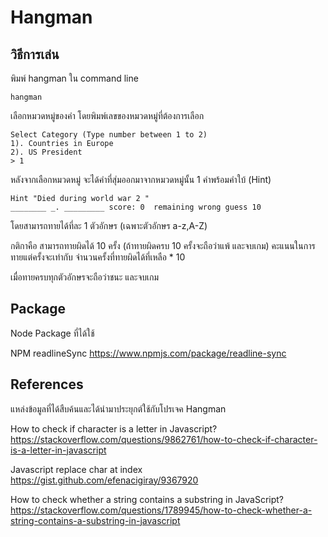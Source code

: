# Hangman

## วิธีการเล่น

พิมพ์ hangman ใน command line

```
hangman
```

เลือกหมวดหมู่ของคำ โดยพิมพ์เลขของหมวดหมู่ที่ต้องการเลือก

```
Select Category (Type number between 1 to 2)
1). Countries in Europe
2). US President
> 1
```

หลังจากเลือกหมวดหมู่ จะได้คำที่สุ่มออกมาจากหมวดหมู่นั้น 1 คำพร้อมคำใบ้ (Hint)

```
Hint "Died during world war 2 "
________ _. _________ score: 0  remaining wrong guess 10
```

โดยสามารถทายได้ที่ละ 1 ตัวอักษร (เฉพาะตัวอักษร a-z,A-Z)

กติกาคือ สามารถทายผิดได้ 10 ครั้ง (ถ้าทายผิดครบ 10 ครั้งจะถือว่าแพ้ และจบเกม) คะแนนในการทายแต่ครั้งจะเท่ากับ จำนวนครั้งที่ทายผิดได้ที่เหลือ \* 10

เมื่อทายครบทุกตัวอักษรจะถือว่าชนะ และจบเกม

## Package

Node Package ที่ได้ใช้

NPM readlineSync
https://www.npmjs.com/package/readline-sync

## References

แหล่งข้อมูลที่ได้สืบค้นและได้นำมาประยุกต์ใช้กับโปรเจค Hangman

How to check if character is a letter in Javascript?
https://stackoverflow.com/questions/9862761/how-to-check-if-character-is-a-letter-in-javascript

Javascript replace char at index
https://gist.github.com/efenacigiray/9367920

How to check whether a string contains a substring in JavaScript?
https://stackoverflow.com/questions/1789945/how-to-check-whether-a-string-contains-a-substring-in-javascript
